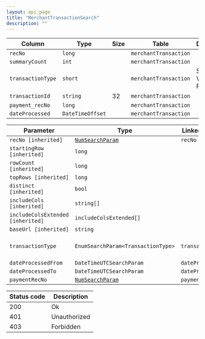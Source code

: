 ```yaml
---
layout: api_page
title: "MerchantTransactionSearch"
description: ""
---
```




| Column | Type | Size | Table | Description |
| ------ | ---- | ---- | ----- | ----------- |
| `recNo` | `long` |  | `merchantTransaction` | 
| `summaryCount` | `int` |  | `merchantTransaction` | 
| `transactionType` | `short` |  | `merchantTransaction` | Sale = 1, Void = 2, Refund = 3
| `transactionId` | `string` | 32 | `merchantTransaction` | 
| `payment_recNo` | `long` |  | `merchantTransaction` | 
| `dateProcessed` | `DateTimeOffset` |  | `merchantTransaction` | 

| Parameter | Type | Linked Column | Description |
| --------- | ---- | ------------- | ----------- |
| `recNo [inherited]` | [`NumSearchParam`](NumSearchParam) | `recNo` | 
| `startingRow [inherited]` | `long` |  | 
| `rowCount [inherited]` | `long` |  | 
| `topRows [inherited]` | `long` |  | 
| `distinct [inherited]` | `bool` |  | 
| `includeCols [inherited]` | `string[]` |  | 
| `includeColsExtended [inherited]` | `includeColsExtended[]` |  | 
| `baseUrl [inherited]` | `string` |  | 
| `transactionType` | `EnumSearchParam<TransactionType>` | `transactionType` | Sale = 1, Void = 2, Refund = 3
| `dateProcessedFrom` | `DateTimeUTCSearchParam` | `dateProcessed` | 
| `dateProcessedTo` | `DateTimeUTCSearchParam` | `dateProcessed` | 
| `paymentRecNo` | [`NumSearchParam`](NumSearchParam) | `payment_recNo` | 

| Status code | Description |
| ----------- | ----------- |
| 200 | Ok |
| 401 | Unauthorized |
| 403 | Forbidden |


